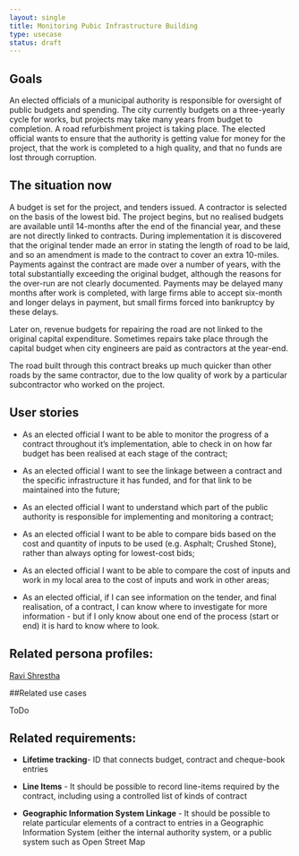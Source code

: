 ```yaml
---
layout: single
title: Monitoring Pubic Infrastructure Building
type: usecase
status: draft
---
```



## Goals

An elected officials of a municipal authority is responsible for oversight of public budgets and spending. The city currently budgets on a three-yearly cycle for works, but projects may take many years from budget to completion. A road refurbishment project is taking place. The elected official wants to ensure that the authority is getting value for money for the project, that the work is completed to a high quality, and that no funds are lost through corruption. 

## The situation now

A budget is set for the project, and tenders issued. A contractor is selected on the basis of the lowest bid. The project begins, but no realised budgets are available until 14-months after the end of the financial year, and these are not directly linked to contracts. During implementation it is discovered that the original tender made an error in stating the length of road to be laid, and so an amendment is made to the contract to cover an extra 10-miles. Payments against the contract are made over a number of years, with the total substantially exceeding the original budget, although the reasons for the over-run are not clearly documented. Payments may be delayed many months after work is completed, with large firms able to accept six-month and longer delays in payment, but small firms forced into bankruptcy by these delays. 

Later on, revenue budgets for repairing the road are not linked to the original capital expenditure. Sometimes repairs take place through the capital budget when city engineers are paid as contractors at the year-end. 

The road built through this contract breaks up much quicker than other roads by the same contractor, due to the low quality of work by a particular subcontractor who worked on the project.

## User stories

* As an elected official I want to be able to monitor the progress of a contract throughout it’s implementation, able to check in on how far budget has been realised at each stage of the contract;

* As an elected official I want to see the linkage between a contract and the specific infrastructure it has funded, and for that link to be maintained into the future;

* As an elected official I want to understand which part of the public authority is responsible for implementing and monitoring a contract;

* As an elected official I want to be able to compare bids based on the cost and quantity of inputs to be used (e.g. Asphalt; Crushed Stone), rather than always opting for lowest-cost bids;

* As an elected official I want to be able to compare the cost of inputs and work in my local area to the cost of inputs and work in other areas;

* As an elected official, if I can see information on the tender, and final realisation, of a contract, I can know where to investigate for more information - but if I only know about one end of the process (start or end) it is hard to know where to look.

## Related persona profiles:

[Ravi Shrestha](http://open-contracting.github.io/pages/notes/workshops/2014-01-Montreal/personas.html#ravi-shrestha-owns-small-store)

##Related use cases

ToDo

## Related requirements: 

* **Lifetime tracking**- ID that connects budget, contract and cheque-book entries

* **Line Items** - It should be possible to record line-items required by the contract, including using a controlled list of kinds of contract 

* **Geographic Information System Linkage** - It should be possible to relate particular elements of a contract to entries in a Geographic Information System (either the internal authority system, or a public system such as Open Street Map
